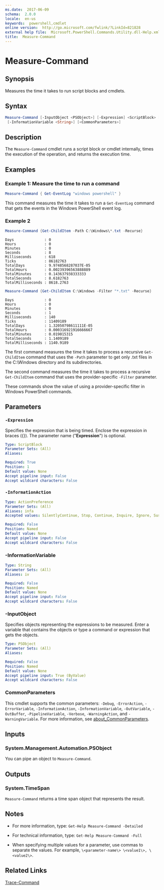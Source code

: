 ```yaml
---
ms.date:  2017-06-09
schema:  2.0.0
locale:  en-us
keywords:  powershell,cmdlet
online version:  http://go.microsoft.com/fwlink/?LinkId=821828
external help file:  Microsoft.PowerShell.Commands.Utility.dll-Help.xml
title:  Measure-Command
---
```


# Measure-Command

## Synopsis
Measures the time it takes to run script blocks and cmdlets.

## Syntax

```PowerShell
Measure-Command [-InputObject <PSObject>] [-Expression] <ScriptBlock> [-InformationAction <ActionPreference>]
 [-InformationVariable <String>] [<CommonParameters>]
```

## Description
The `Measure-Command` cmdlet runs a script block or cmdlet internally, times the execution of the operation, and returns the execution time.

## Examples

### Example 1: Measure the time to run a command
```PowerShell
Measure-Command { Get-EventLog "windows powershell" }
```

This command measures the time it takes to run a `Get-EventLog` command that gets the events in the Windows PowerShell event log.

### Example 2

```PowerShell
Measure-Command {Get-ChildItem -Path C:\Windows\*.txt -Recurse}
```

```
Days              : 0
Hours             : 0
Minutes           : 0
Seconds           : 8
Milliseconds      : 618
Ticks             : 86182763
TotalDays         : 9.9748568287037E-05
TotalHours        : 0.00239396563888889
TotalMinutes      : 0.143637938333333
TotalSeconds      : 8.6182763
TotalMilliseconds : 8618.2763
```

```PowerShell
Measure-Command {Get-ChildItem C:\Windows -Filter "*.txt" -Recurse}
```

```
Days              : 0
Hours             : 0
Minutes           : 0
Seconds           : 1
Milliseconds      : 140
Ticks             : 11409189
TotalDays         : 1.32050798611111E-05
TotalHours        : 0.000316921916666667
TotalMinutes      : 0.019015315
TotalSeconds      : 1.1409189
TotalMilliseconds : 1140.9189
```

The first command measures the time it takes to process a recursive `Get-ChildItem` command that uses the `-Path` parameter to get only .txt files in the C:\Windows directory and its subdirectories.

The second command measures the time it takes to process a recursive `Get-ChildItem` command that uses the provider-specific `-Filter` parameter.

These commands show the value of using a provider-specific filter in Windows PowerShell commands.

## Parameters

### `-Expression`
Specifies the expression that is being timed.
Enclose the expression in braces ({}).
The parameter name ("**Expression**") is optional.

```yaml
Type: ScriptBlock
Parameter Sets: (All)
Aliases: 

Required: True
Position: 1
Default value: None
Accept pipeline input: False
Accept wildcard characters: False
```

### `-InformationAction`
```yaml
Type: ActionPreference
Parameter Sets: (All)
Aliases: infa
Accepted values: SilentlyContinue, Stop, Continue, Inquire, Ignore, Suspend

Required: False
Position: Named
Default value: None
Accept pipeline input: False
Accept wildcard characters: False
```

### -InformationVariable
```yaml
Type: String
Parameter Sets: (All)
Aliases: iv

Required: False
Position: Named
Default value: None
Accept pipeline input: False
Accept wildcard characters: False
```

### -InputObject
Specifies objects representing the expressions to be measured.
Enter a variable that contains the objects or type a command or expression that gets the objects.

```yaml
Type: PSObject
Parameter Sets: (All)
Aliases: 

Required: False
Position: Named
Default value: None
Accept pipeline input: True (ByValue)
Accept wildcard characters: False
```

### CommonParameters
This cmdlet supports the common parameters: `-Debug`, `-ErrorAction`, `-ErrorVariable`, `-InformationAction`, `-InformationVariable`, `-OutVariable`, `-OutBuffer`, `-PipelineVariable`, `-Verbose`, `-WarningAction`, and `-WarningVariable`. For more information, see [about_CommonParameters](http://go.microsoft.com/fwlink/?LinkID=113216).

## Inputs

### System.Management.Automation.PSObject
You can pipe an object to `Measure-Command`.

## Outputs

### System.TimeSpan
`Measure-Command` returns a time span object that represents the result.

## Notes
- For more information, type: `Get-Help Measure-Command -Detailed`

- For technical information, type: `Get-Help Measure-Command -Full`

- When specifying multiple values for a parameter, use commas to separate the values.
For example, `\<parameter-name\> \<value1\>, \<value2\>`.

## Related Links

[Trace-Command](Trace-Command.md)

